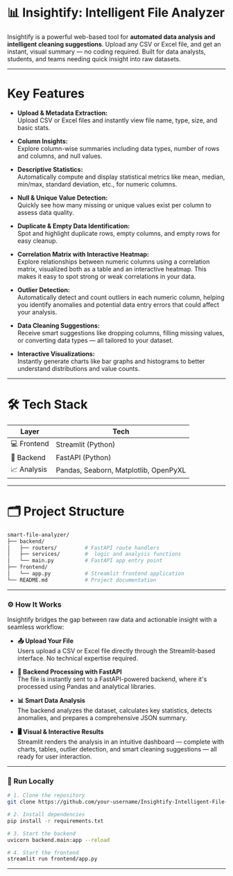 # 📊 Insightify: Intelligent File Analyzer

Insightify is a powerful web-based tool for **automated data analysis and intelligent cleaning suggestions**. Upload any CSV or Excel file, and get an instant, visual summary — no coding required. Built for data analysts, students, and teams needing quick insight into raw datasets.

---

# Key Features

- **Upload & Metadata Extraction:**  
  Upload CSV or Excel files and instantly view file name, type, size, and basic stats.

- **Column Insights:**  
  Explore column-wise summaries including data types, number of rows and columns, and null values.

- **Descriptive Statistics:**  
  Automatically compute and display statistical metrics like mean, median, min/max, standard deviation, etc., for numeric columns.

- **Null & Unique Value Detection:**  
  Quickly see how many missing or unique values exist per column to assess data quality.

- **Duplicate & Empty Data Identification:**  
  Spot and highlight duplicate rows, empty columns, and empty rows for easy cleanup.

- **Correlation Matrix with Interactive Heatmap:**  
  Explore relationships between numeric columns using a correlation matrix, visualized both as a table and an interactive heatmap. This makes it easy to spot strong or weak correlations in your data.

- **Outlier Detection:**  
  Automatically detect and count outliers in each numeric column, helping you identify anomalies and potential data entry errors that could affect your analysis.

- **Data Cleaning Suggestions:**  
  Receive smart suggestions like dropping columns, filling missing values, or converting data types — all tailored to your dataset.

- **Interactive Visualizations:**  
  Instantly generate charts like bar graphs and histograms to better understand distributions and value counts.

---

# 🛠️ Tech Stack

| Layer       | Tech                                  |
| ----------- | ------------------------------------- |
| 💻 Frontend | Streamlit (Python)                    |
| 🔌 Backend  | FastAPI (Python)                      |
| 📈 Analysis | Pandas, Seaborn, Matplotlib, OpenPyXL |

---

# 🗂 Project Structure

```bash
smart-file-analyzer/
├── backend/
│   ├── routers/         # FastAPI route handlers
│   ├── services/        #  logic and analysis functions
│   └── main.py          # FastAPI app entry point
├── frontend/
│   └── app.py           # Streamlit frontend application
└── README.md            # Project documentation
```

---

### ⚙️ How It Works

Insightify bridges the gap between raw data and actionable insight with a seamless workflow:

- **📤 Upload Your File**  
  Users upload a CSV or Excel file directly through the Streamlit-based interface. No technical expertise required.

- **🔁 Backend Processing with FastAPI**  
  The file is instantly sent to a FastAPI-powered backend, where it's processed using Pandas and analytical libraries.

- **📊 Smart Data Analysis**  
  The backend analyzes the dataset, calculates key statistics, detects anomalies, and prepares a comprehensive JSON summary.

- **🖥 Visual & Interactive Results**  
  Streamlit renders the analysis in an intuitive dashboard — complete with charts, tables, outlier detection, and smart cleaning suggestions — all ready for user interaction.

---

### 🧪 Run Locally

```bash
# 1. Clone the repository
git clone https://github.com/your-username/Insightify-Intelligent-File-Analyzer.git && cd smart-file-analyzer

# 2. Install dependencies
pip install -r requirements.txt

# 3. Start the backend
uvicorn backend.main:app --reload

# 4. Start the frontend
streamlit run frontend/app.py
```

---



